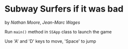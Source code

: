 # Subway Surfers if it was bad
by *Nathan Moore*, *Jean-Marc Wages*

Run `main()` method in `SSApp` class to launch the game

Use 'A' and 'D' keys to move, 'Space' to jump
